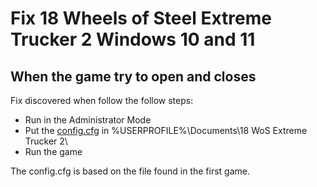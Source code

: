 # Fix 18 Wheels of Steel Extreme Trucker 2 Windows 10 and 11

## When the game try to open and closes

Fix discovered when follow the follow steps:

 - Run in the Administrator Mode
 - Put the [config.cfg](https://github.com/SoldierJVX/fix-18-wheels-of-steel-extreme-trucker-2-win-10-and-11/blob/main/config.cfg) in %USERPROFILE%\Documents\18 WoS Extreme Trucker 2\
 - Run the game

 The config.cfg is based on the file found in the first game.